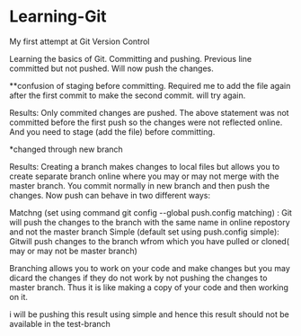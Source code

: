 # Learning-Git

My first attempt at Git Version Control

Learning the basics of Git. Committing and pushing. Previous line committed but not pushed.
Will now push the changes.

**confusion of staging before committing. Required me to add the file again after the first commit to make the second commit. will try again.

Results:
Only commited changes are pushed. The above statement was not committed before the first push so the changes were not reflected online. And you need to stage (add the file) before committing.  

*changed through new branch

Results:
Creating a branch makes changes to local files but allows you to create separate branch online where you may or may not merge with the master branch. You commit normally in new branch and then push the changes. Now push can behave in two different ways:

Matchng (set using command git config --global push.config matching) : Git will push the changes to the branch with the same name in online repostory and not the master branch
Simple (default set using push.config simple): Gitwill push changes to the branch wfrom which you have pulled or cloned( may or may not be master branch)

Branching allows you to work on your code and make changes but you may dicard the changes if they do not work by not pushing the changes to master branch. Thus it is like making a copy of your code and then working on it.

i will be pushing this result using simple and hence this result should not be available in the test-branch
